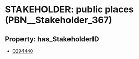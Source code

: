 # STAKEHOLDER: __public places__ (PBN__Stakeholder_367)

## Property: has_StakeholderID

* [Q294440](Q294440)

